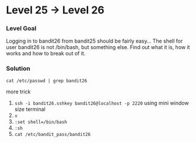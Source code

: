 # Level 25 -> Level 26

### Level Goal
Logging in to bandit26 from bandit25 should be fairly easy… The shell for user bandit26 is not /bin/bash, but something else. Find out what it is, how it works and how to break out of it.

### Solution
`cat /etc/passwd | grep bandit26`

more trick
1. `ssh -i bandit26.sshkey bandit26@localhost -p 2220` using mini window size terminal
2. `v`
3. `:set shell=/bin/bash`
4. `:sh`
5. `cat /etc/bandit_pass/bandit26`  
